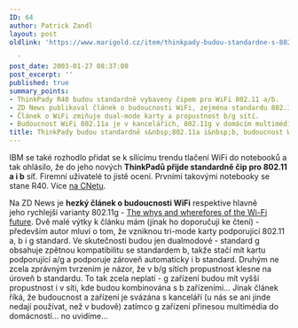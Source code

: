 ```yaml
---
ID: 64
author: Patrick Zandl
layout: post
oldlink: 'https://www.marigold.cz/item/thinkpady-budou-standardne-s-802-11a-i-b-budoucnost-wifi

  '
post_date: 2003-01-27 08:37:00
post_excerpt: ''
published: true
summary_points:
- ThinkPady R40 budou standardně vybaveny čipem pro WiFi 802.11 a/b.
- ZD News publikoval článek o budoucnosti WiFi, zejména standardu 802.11g.
- Článek o WiFi zmiňuje dual-mode karty a propustnost b/g sítí.
- Budoucnost WiFi 802.11a je v kancelářích, 802.11g v domácím multimédiu.
title: ThinkPady budou standardně s&nbsp;802.11a i&nbsp;b, budoucnost WiFi
---
```


<p>
IBM se také rozhodlo přidat se k sílícímu trendu tlačení WiFi do notebooků a tak ohlásilo, že do jeho nových <STRONG>ThinkPadů přijde standardně čip pro 802.11 a i b</STRONG> síť. Firemní uživatelé to jistě ocení. Prvními takovými notebooky se stane R40. Více <A href="http://rss.com.com/2100-1001-982108.html?type=pt&amp;part=rss&amp;tag=feed&amp;subj=news" target=_blank>na CNetu</A>.</p>

<p>
Na ZD News je <STRONG>hezký článek o budoucnosti WiFi</STRONG> respektive hlavně jeho&#160;rychlejší varianty 802.11g - <A href="http://zdnet.com.com/2100-1107-981794.html" target=_blank>The whys and wherefores of the Wi-Fi future</A>. Dvě malé výtky k článku mám (jinak ho doporučuji ke čtení) - především autor mluví o tom, že vzniknou tri-mode karty podporující 802.11 a, b i g standard. Ve skutečnosti budou jen dualmodové - standard g obsahuje zpětnou kompatibilitu se standardem b, takže stačí mít kartu podporující a/g a podporuje zároveň automaticky i b standard. Druhým ne zcela zprávným tvrzením je názor, že v b/g sítích propustnost klesne na úroveň b standardu. To tak zcela neplatí - g zařízení budou mít vyšší propustnost i v síti, kde budou kombinována s b zařízeními... Jinak článek říká, že budoucnost a zařízení je svázána s kanceláří (u nás se ani jinde nedají používat, než v budově) zatímco g zařízení přinesou multimédia do domácností... no uvidíme...</p>

<p>
&#160;</p>